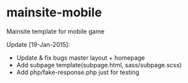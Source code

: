 # mainsite-mobile
Mainsite template for mobile game

Update [19-Jan-2015]:
- Update & fix bugs master layout + homepage
- Add subpage template(subpage.html, sass/subpage.scss)
- Add php/fake-response.php just for testing

